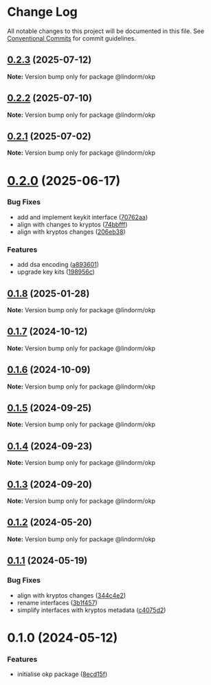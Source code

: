# Change Log

All notable changes to this project will be documented in this file.
See [Conventional Commits](https://conventionalcommits.org) for commit guidelines.

## [0.2.3](https://github.com/lindorm-io/monorepo/compare/@lindorm/okp@0.2.2...@lindorm/okp@0.2.3) (2025-07-12)

**Note:** Version bump only for package @lindorm/okp

## [0.2.2](https://github.com/lindorm-io/monorepo/compare/@lindorm/okp@0.2.1...@lindorm/okp@0.2.2) (2025-07-10)

**Note:** Version bump only for package @lindorm/okp

## [0.2.1](https://github.com/lindorm-io/monorepo/compare/@lindorm/okp@0.2.0...@lindorm/okp@0.2.1) (2025-07-02)

**Note:** Version bump only for package @lindorm/okp

# [0.2.0](https://github.com/lindorm-io/monorepo/compare/@lindorm/okp@0.1.8...@lindorm/okp@0.2.0) (2025-06-17)

### Bug Fixes

- add and implement keykit interface ([70762aa](https://github.com/lindorm-io/monorepo/commit/70762aaca51c9fe904121b69b4bc072cdd89c8a2))
- align with changes to kryptos ([74bbfff](https://github.com/lindorm-io/monorepo/commit/74bbfff6fb50504dc70327f7de3fd6d4b45cb65a))
- align with kryptos changes ([206eb38](https://github.com/lindorm-io/monorepo/commit/206eb38ae2a03b14973e706035c87a953cc753af))

### Features

- add dsa encoding ([a893601](https://github.com/lindorm-io/monorepo/commit/a8936015a9408733445cdbda8d8b70d633a2330a))
- upgrade key kits ([198956c](https://github.com/lindorm-io/monorepo/commit/198956c5fa276ae192af22cb204b3c2158c74339))

## [0.1.8](https://github.com/lindorm-io/monorepo/compare/@lindorm/okp@0.1.7...@lindorm/okp@0.1.8) (2025-01-28)

**Note:** Version bump only for package @lindorm/okp

## [0.1.7](https://github.com/lindorm-io/monorepo/compare/@lindorm/okp@0.1.6...@lindorm/okp@0.1.7) (2024-10-12)

**Note:** Version bump only for package @lindorm/okp

## [0.1.6](https://github.com/lindorm-io/monorepo/compare/@lindorm/okp@0.1.5...@lindorm/okp@0.1.6) (2024-10-09)

**Note:** Version bump only for package @lindorm/okp

## [0.1.5](https://github.com/lindorm-io/monorepo/compare/@lindorm/okp@0.1.4...@lindorm/okp@0.1.5) (2024-09-25)

**Note:** Version bump only for package @lindorm/okp

## [0.1.4](https://github.com/lindorm-io/monorepo/compare/@lindorm/okp@0.1.3...@lindorm/okp@0.1.4) (2024-09-23)

**Note:** Version bump only for package @lindorm/okp

## [0.1.3](https://github.com/lindorm-io/monorepo/compare/@lindorm/okp@0.1.2...@lindorm/okp@0.1.3) (2024-09-20)

**Note:** Version bump only for package @lindorm/okp

## [0.1.2](https://github.com/lindorm-io/monorepo/compare/@lindorm/okp@0.1.1...@lindorm/okp@0.1.2) (2024-05-20)

**Note:** Version bump only for package @lindorm/okp

## [0.1.1](https://github.com/lindorm-io/monorepo/compare/@lindorm/okp@0.1.0...@lindorm/okp@0.1.1) (2024-05-19)

### Bug Fixes

- align with kryptos changes ([344c4e2](https://github.com/lindorm-io/monorepo/commit/344c4e2fad07e66c91f7e0820bfc929c1f8ffcab))
- rename interfaces ([3b1f457](https://github.com/lindorm-io/monorepo/commit/3b1f45736f88b8c2d4481cbeca6da87bf8443bde))
- simplify interfaces with kryptos metadata ([c4075d2](https://github.com/lindorm-io/monorepo/commit/c4075d2e133c2fe0a1fafa548da68db34b3407c6))

# 0.1.0 (2024-05-12)

### Features

- initialise okp package ([8ecd15f](https://github.com/lindorm-io/monorepo/commit/8ecd15f0079ea9cd830d1d006ea2fb0433a264e2))
